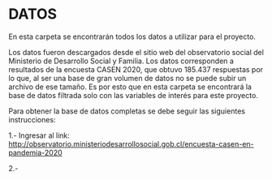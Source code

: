 # DATOS
En esta carpeta se encontrarán todos los datos a utilizar para el proyecto.

Los datos fueron descargados desde el sitio web del observatorio social del Ministerio de Desarrollo Social y Familia. Los datos corresponden a resultados de la encuesta CASEN 2020, que obtuvo 185.437 respuestas por lo que, al ser una base de gran volumen de datos no se puede subir un archivo de ese tamaño. Es por esto que en esta carpeta se encontrará la base de datos filtrada solo con las variables de interés para este proyecto. 


Para obtener la base de datos completas se debe seguir las siguientes instrucciones:

1.- Ingresar al link:
http://observatorio.ministeriodesarrollosocial.gob.cl/encuesta-casen-en-pandemia-2020

2.-
